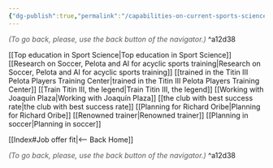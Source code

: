 ```yaml
---
{"dg-publish":true,"permalink":"/capabilities-on-current-sports-sciences/"}
---
```




<div class="transclusion internal-embed is-loaded"><div class="markdown-embed">




<font color="#595959">*(To go back, please, use the back button of the navigator.)*</font> 
^a12d38



</div></div>


[[Top education in Sport Science\|Top education in Sport Science]]
[[Research on Soccer, Pelota and AI for acyclic sports training\|Research on Soccer, Pelota and AI for acyclic sports training]]
[[trained in the Titin III Pelota Players Training Center\|trained in the Titin III Pelota Players Training Center]]
[[Train Titin III, the legend\|Train Titin III, the legend]]
[[Working with Joaquín Plaza\|Working with Joaquín Plaza]]
[[the club with best success rate\|the club with best success rate]]
[[Planning for Richard Oribe\|Planning for Richard Oribe]]
[[Renowned trainer\|Renowned trainer]]
[[Planning in soccer\|Planning in soccer]]



<div class="transclusion internal-embed is-loaded"><div class="markdown-embed">





[[Index#Job offer fit\|<-- Back Home]]

<div class="transclusion internal-embed is-loaded"><div class="markdown-embed">




<font color="#595959">*(To go back, please, use the back button of the navigator.)*</font> 
^a12d38



</div></div>


</div></div>

